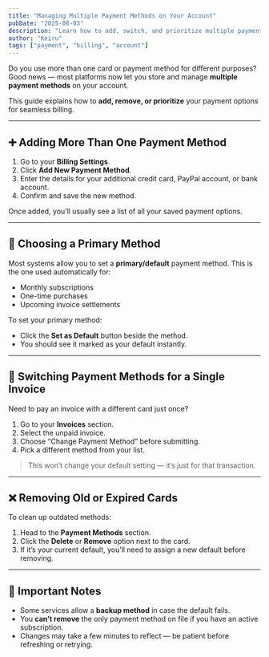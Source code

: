 ```yaml
---
title: "Managing Multiple Payment Methods on Your Account"
pubDate: "2025-08-03"
description: "Learn how to add, switch, and prioritize multiple payment methods for smooth transactions."
author: "Keiru"
tags: ["payment", "billing", "account"]
---
```


Do you use more than one card or payment method for different purposes? Good news — most platforms now let you store and manage **multiple payment methods** on your account.

This guide explains how to **add, remove, or prioritize** your payment options for seamless billing.

---

## ➕ Adding More Than One Payment Method

1. Go to your **Billing Settings**.
2. Click **Add New Payment Method**.
3. Enter the details for your additional credit card, PayPal account, or bank account.
4. Confirm and save the new method.

Once added, you’ll usually see a list of all your saved payment options.

---

## 📌 Choosing a Primary Method

Most systems allow you to set a **primary/default** payment method. This is the one used automatically for:

- Monthly subscriptions
- One-time purchases
- Upcoming invoice settlements

To set your primary method:
- Click the **Set as Default** button beside the method.
- You should see it marked as your default instantly.

---

## 🔄 Switching Payment Methods for a Single Invoice

Need to pay an invoice with a different card just once?

1. Go to your **Invoices** section.
2. Select the unpaid invoice.
3. Choose “Change Payment Method” before submitting.
4. Pick a different method from your list.

> This won’t change your default setting — it’s just for that transaction.

---

## ❌ Removing Old or Expired Cards

To clean up outdated methods:
1. Head to the **Payment Methods** section.
2. Click the **Delete** or **Remove** option next to the card.
3. If it’s your current default, you’ll need to assign a new default before removing.

---

## 🛑 Important Notes

- Some services allow a **backup method** in case the default fails.
- You **can’t remove** the only payment method on file if you have an active subscription.
- Changes may take a few minutes to reflect — be patient before refreshing or retrying.



